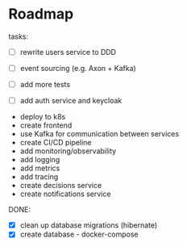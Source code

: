 # Roadmap

tasks:

- [ ] rewrite users service to DDD
- [ ] event sourcing (e.g. Axon + Kafka)
- [ ] add more tests
- [ ] add auth service and keycloak


- deploy to k8s
- create frontend
- use Kafka for communication between services
- create CI/CD pipeline
- add monitoring/observability
- add logging
- add metrics
- add tracing
- create decisions service
- create notifications service

DONE:
- [x] clean up database migrations (hibernate)
- [x] create database - docker-compose
